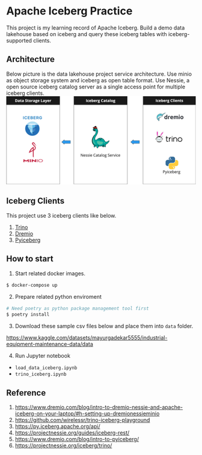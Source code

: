 # Apache Iceberg Practice

This project is my learning record of Apache Iceberg. Build a demo data lakehouse based on iceberg and query these iceberg tables with iceberg-supported clients.

## Architecture
Below picture is the data lakehouse project service architecture. Use minio as object storage system and iceberg as open table format.
Use Nessie, a open source iceberg catalog server as a single access point for multiple iceberg clients. 
![alt text](image/architecture.png)

## Iceberg Clients
This project use 3 iceberg clients like below.
1. [Trino](https://trino.io/)
2. [Dremio](https://www.dremio.com/)
3. [Pyiceberg](https://py.iceberg.apache.org/)

## How to start
1. Start related docker images.
```bash
$ docker-compose up
```
2. Prepare related python enviroment
```bash
# Need poetry as python package management tool first
$ poetry install
```
3. Download these sample csv files below and place them into `data` folder.

https://www.kaggle.com/datasets/mayurgadekar5555/industrial-equipment-maintenance-data/data


4. Run Jupyter notebook
* `load_data_iceberg.ipynb`
* `trino_iceberg.ipynb`

## Reference
1. https://www.dremio.com/blog/intro-to-dremio-nessie-and-apache-iceberg-on-your-laptop/#h-setting-up-dremionessieminio
2. https://github.com/wirelessr/trino-iceberg-playground
3. https://py.iceberg.apache.org/api/
4. https://projectnessie.org/guides/iceberg-rest/
5. https://www.dremio.com/blog/intro-to-pyiceberg/
6. https://projectnessie.org/iceberg/trino/

